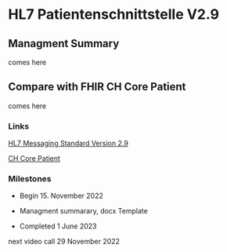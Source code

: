 # HL7 Patientenschnittstelle V2.9

## Managment Summary

comes here

## Compare with FHIR CH Core Patient

comes here

### Links

[HL7 Messaging Standard Version 2.9](https://www.hl7.org/implement/standards/product_brief.cfm?product_id=516)

[CH Core Patient](https://fhir.ch/ig/ch-core/StructureDefinition-ch-core-patient.html)

### Milestones

* Begin 15. November 2022

* Managment summarary, docx Template

* Completed 1 June 2023

next video call 29 November 2022
